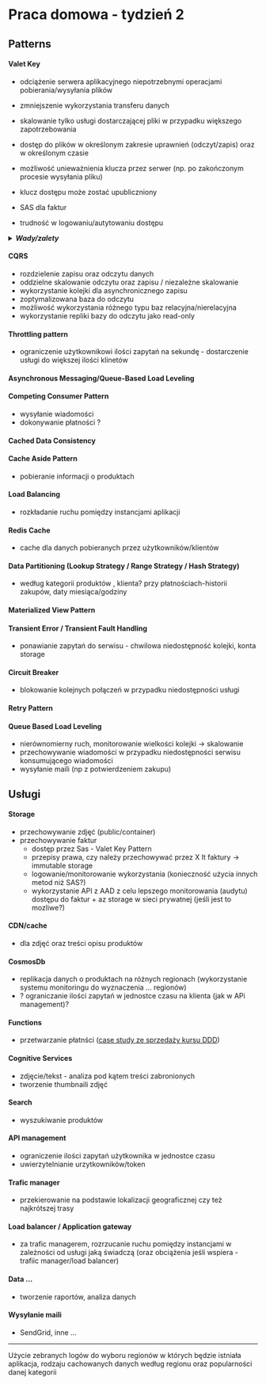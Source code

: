 # Praca domowa - tydzień 2

## Patterns

#### Valet Key
* odciążenie serwera aplikacyjnego niepotrzebnymi operacjami pobierania/wysyłania plików
* zmniejszenie wykorzystania transferu danych
* skalowanie tylko usługi dostarczającej pliki w przypadku większego zapotrzebowania
* dostęp do plików w określonym zakresie uprawnień (odczyt/zapis) oraz w określonym czasie
* możliwość unieważnienia klucza przez serwer (np. po zakończonym procesie wysyłania pliku)

* klucz dostępu może zostać upubliczniony

* SAS dla faktur
* trudność w logowaniu/autytowaniu dostępu

<details>
    <summary><b><i>Wady/zalety</i></b></summary>

| Zalety                                                                                    | Wady                                                                                        |
|-------------------------------------------------------------------------------------------|---------------------------------------------------------------------------------------------|
| odciążenie serwera aplikacyjnego niepotrzebnymi operacjami pobierania/wysyłania plików    | klucz dostępu może zostać upubliczniony                                                     |
| zmniejszenie wykorzystania transferu danych                                               | zbyt krótki okres ważności klucza może spowodować, że użytkownik nie zdąży wykonać operacji |
| skalowanie tylko usługi dostarczającej pliki w przypadku większego zapotrzebowania        | brak możliwości zdefiniowania rozmiaru wysyłanego plików / ilości pobrań pliku              |
| dostęp do plików w określonym zakresie uprawnień (odczyt/zapis) oraz w określonym czasie  | konieczność zarządzania kluczami dostępu                                                    |
| możliwość unieważnienia klucza przez serwer (np. po zakończonym procesie wysyłania pliku) | przeglądarka może nie wspierać CORS                                                         |
|                                                                                           |                                                                                             |
|                                                                                           |                                                                                             |
</details>


#### CQRS
* rozdzielenie zapisu oraz odczytu danych
* oddzielne skalowanie odczytu oraz zapisu / niezależne skalowanie
* wykorzystanie kolejki dla asynchronicznego zapisu
* zoptymalizowana baza do odczytu
* możliwość wykorzystania różnego typu baz relacyjna/nierelacyjna
* wykorzystanie repliki bazy do odczytu jako read-only

#### Throttling pattern
* ograniczenie użytkownikowi ilości zapytań na sekundę - dostarczenie usługi do większej ilości klinetów


#### Asynchronous Messaging/Queue-Based Load Leveling

#### Competing Consumer Pattern
* wysyłanie wiadomości
* dokonywanie płatności ?


#### Cached Data Consistency

#### Cache Aside Pattern
* pobieranie informacji o produktach


#### Load Balancing
* rozkładanie ruchu pomiędzy instancjami aplikacji


#### Redis Cache
* cache dla danych pobieranych przez użytkowników/klientów

#### Data Partitioning (Lookup Strategy / Range Strategy / Hash Strategy)
* według kategorii produktów , klienta? przy płatnościach-historii zakupów, daty miesiąca/godziny

#### Materialized View Pattern


#### Transient Error / Transient Fault Handling
* ponawianie zapytań do serwisu - chwilowa niedostępność kolejki, konta storage

#### Circuit Breaker
* blokowanie kolejnych połączeń w przypadku niedostępności usługi

#### Retry Pattern

#### Queue Based Load Leveling
* nierównomierny ruch, monitorowanie wielkości kolejki -> skalowanie
* przechowywanie wiadomości w przypadku niedostępności serwisu konsumującego wiadomości
* wysyłanie maili (np z potwierdzeniem zakupu)


## Usługi


#### Storage
* przechowywanie zdjęć (public/container)
* przechowywanie faktur 
  * dostęp przez Sas - Valet Key Pattern
  * przepisy prawa, czy należy przechowywać przez X lt faktury -> immutable storage
  * logowanie/monitorowanie wykorzystania (konieczność użycia innych metod niż SAS?)
  * wykorzystanie API z AAD z celu lepszego monitorowania (audytu) dostępu do faktur + az storage w sieci prywatnej (jeśli jest to mozliwe?)


#### CDN/cache
* dla zdjęć oraz treści opisu produktów

#### CosmosDb
* replikacja danych o produktach na różnych regionach (wykorzystanie systemu monitoringu do wyznaczenia ... regionów)
* ? ograniczanie ilości zapytań w jednostce czasu na klienta (jak w APi management)?

#### Functions
* przetwarzanie płatnści ([case study ze sprzedaży kursu DDD](https://blog.scooletz.com/2019/09/02/how-i-built-and-run-my-e-shop-for-0-07-month-using-azure-functions-and-a-few-more/))


#### Cognitive Services
* zdjęcie/tekst - analiza pod kątem treści zabronionych
* tworzenie thumbnaili zdjęć


#### Search
* wyszukiwanie produktów

#### API management
* ograniczenie ilości zapytań użytkownika w jednostce czasu
* uwierzytelnianie urzytkowników/token


#### Trafic manager
* przekierowanie na podstawie lokalizacji geograficznej czy też najkrótszej trasy

#### Load balancer / Application gateway
* za trafic managerem, rozrzucanie ruchu pomiędzy instancjami w zależności od usługi jaką świadczą (oraz obciążenia jeśli wspiera - trafiic manager/load balancer)

#### Data ...
* tworzenie raportów, analiza danych

#### Wysyłanie maili
* SendGrid, inne ...


----

Użycie zebranych logów do wyboru regionów w których będzie istniała aplikacja, rodzaju cachowanych danych według regionu oraz popularności danej kategorii